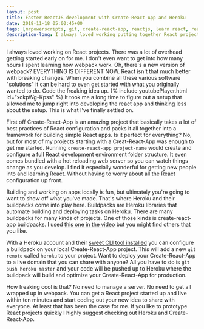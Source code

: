 ```yaml
---
layout: post
title: Faster ReactJS development with Create-React-App and Heroku
date: 2018-11-18 05:00:45+00
tags: [mrpowerscripts, git, create-react-app, reactjs, learn react, react and Heroku, Heroku buildpack, create-react-app and heroku]
description-long: I always loved working putting together React projects. There was a lot of overhead getting started early on for me. I don't even want to get into how many hours I spent learning how webpack work. Oh, there's a new version of webpack? EVERYTHING IS DIFFERENT NOW. React isn't that much better with breaking changes. When you combine all these various software solutions it can be hard to even get started with what you originally wanted to do. Code the freaking idea up. It took me a long time to figure out a setup that allowed me to jump right into developing the react app and thinking less about the setup. This is what I've finally settled on.
---
```


I always loved working on React projects. There was a lot of overhead getting started early on for me. I don't even want to get into how many hours I spent learning how webpack work. Oh, there's a new version of webpack? EVERYTHING IS DIFFERENT NOW. React isn't that much better with breaking changes. When you combine all these various software "solutions" it can be hard to even get started with what you originally wanted to do. Code the freaking idea up. {% include youtubePlayer.html id="xckpWg-Kpss" %} It took me a long time to figure out a setup that allowed me to jump right into developing the react app and thinking less about the setup. This is what I've finally settled on.

First off Create-React-App is an amazing project that basically takes a lot of best practices of React configuration and packs it all together into a framework for building simple React apps. Is it perfect for everything? No, but for most of my projects starting with a Creat-React-App was enough to get me started. Running `create-react-app project-name` would create and configure a full React development environment folder structure. It even comes bundled with a hot reloading web server so you can watch things change as you develop. I find it especially wonderful for getting new people into and learning React. Without having to worry about all the React configuration up front.

Building and working on apps locally is fun, but ultimately you're going to want to show off what you've made. That's where Heroku and their buildpacks come into play here. Buildpacks are Heroku libraries that automate building and deploying tasks on Heroku. There are many buildpacks for many kinds of projects. One of those kinds is create-react-app buildpacks. I used [this one in the video](https://github.com/nhutphuongit/create-react-app-buildpack) but you might find others that you like.

With a Heroku account and their [sweet CLI tool installed](https://devcenter.heroku.com/articles/heroku-cli) you can configure a buildpack on your local Create-React-App project. This will add a new `git remote` called `heroku` to your project. Want to deploy your Create-React-App to a live domain that you can share with anyone? All you have to do is `git push heroku master` and your code will be pushed up to Heroku where the buildpack will build and optimize your Create-React-App for production. 

How freaking cool is that? No need to manage a server. No need to get all wrapped up in webpack. You can get a React project started up and live within ten minutes and start coding out your new idea to share with everyone. At least that has been the case for me. If you like to prototype React projects quickly I highly suggest checking out Heroku and Create-React-App.